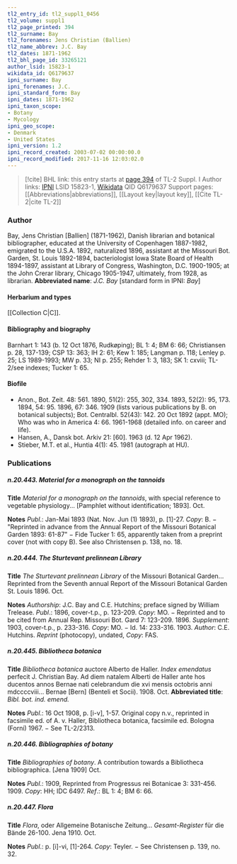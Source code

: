 ```yaml
---
tl2_entry_id: tl2_suppl1_0456
tl2_volume: suppl1
tl2_page_printed: 394
tl2_surname: Bay
tl2_forenames: Jens Christian (Ballien)
tl2_name_abbrev: J.C. Bay
tl2_dates: 1871-1962
tl2_bhl_page_id: 33265121
author_lsid: 15823-1
wikidata_id: Q6179637
ipni_surname: Bay
ipni_forenames: J.C.
ipni_standard_form: Bay
ipni_dates: 1871-1962
ipni_taxon_scope: 
- Botany
- Mycology
ipni_geo_scope: 
- Denmark
- United States
ipni_version: 1.2
ipni_record_created: 2003-07-02 00:00:00.0
ipni_record_modified: 2017-11-16 12:03:02.0
---
```


> [!cite] BHL link: this entry starts at [page 394](https://www.biodiversitylibrary.org/page/33265121) of TL-2 Suppl. I
> Author links: [IPNI](https://www.ipni.org/a/15823-1) LSID 15823-1, [Wikidata](https://www.wikidata.org/wiki/Q6179637) QID Q6179637
> Support pages: [[Abbreviations|abbreviations]], [[Layout key|layout key]], [[Cite TL-2|cite TL-2]]

### Author

Bay, Jens Christian \[Ballien\] (1871-1962), Danish librarian and botanical bibliographer, educated at the University of Copenhagen 1887-1982, emigrated to the U.S.A. 1892, naturalized 1896, assistant at the Missouri Bot. Garden, St. Louis 1892-1894, bacteriologist Iowa State Board of Health 1894-1897, assistant at Library of Congress, Washington, D.C. 1900-1905; at the John Crerar library, Chicago 1905-1947, ultimately, from 1928, as librarian. 
**Abbreviated name**: *J.C. Bay* \[standard form in IPNI: *Bay*\]

#### Herbarium and types

[[Collection C|C]].

#### Bibliography and biography

Barnhart 1: 143 (b. 12 Oct 1876, Rudkøping); BL 1: 4; BM 6: 66; Christiansen p. 28, 137-139; CSP 13: 363; IH 2: 61; Kew 1: 185; Langman p. 118; Lenley p. 25; LS 1989-1993; MW p. 33; NI p. 255; Rehder 1: 3, 183; SK 1: cxviii; TL-2/see indexes; Tucker 1: 65.

#### Biofile

- Anon., Bot. Zeit. 48: 561. 1890, 51(2): 255, 302, 334. 1893, 52(2): 95, 173. 1894, 54: 95. 1896, 67: 346. 1909 (lists various publications by B. on botanical subjects); Bot. Centralbl. 52(43): 142. 20 Oct 1892 (appt. MO); Who was who in America 4: 66. 1961-1968 (detailed info. on career and life).
- Hansen, A., Dansk bot. Arkiv 21: \[60\]. 1963 (d. 12 Apr 1962).
- Stieber, M.T. et al., Huntia 4(1): 45. 1981 (autograph at HU).

### Publications

##### n.20.443. Material for a monograph on the tannoids

**Title**
*Material for a monograph on the tannoids*, with special reference to vegetable physiology... \[Pamphlet without identification; 1893\]. Oct.

**Notes**
*Publ*.: Jan-Mai 1893 (Nat. Nov. Jun (1) 1893), p. \[1\]-27. *Copy*: B. − "Reprinted in advance from the Annual Report of the Missouri Botanical Garden 1893: 61-87" − Fide Tucker 1: 65, apparently taken from a preprint cover (not with copy B). See also Christensen p. 138, no. 18.

##### n.20.444. The Sturtevant prelinnean Library

**Title**
*The Sturtevant prelinnean Library* of the Missouri Botanical Garden... Reprinted from the Seventh annual Report of the Missouri Botanical Garden St. Louis 1896. Oct.

**Notes**
*Authorship*: J.C. Bay and C.E. Hutchins; preface signed by William Trelease.
*Publ*.: 1896, cover-t.p., p. 123-209. *Copy*: MO. − Reprinted and to be cited from Annual Rep. Missouri Bot. Gard 7: 123-209. 1896.
*Supplement*: 1903, cover-t.p., p. 233-316. *Copy*: MO. − Id. 14: 233-316. 1903. *Author*: C.E. Hutchins.
*Reprint* (photocopy), undated, *Copy*: FAS.

##### n.20.445. Bibliotheca botanica

**Title**
*Bibliotheca botanica* auctore Alberto de Haller. *Index emendatus* perfecit J. Christian Bay. Ad diem natalem Alberti de Haller ante hos ducentos annos Bernae nati celebrandum die xvi mensis octobris anni mdccccviii... Bernae \[Bern\] (Benteli et Socii). 1908. Oct.
**Abbreviated title**: *Bibl. bot. ind. emend.*

**Notes**
*Publ*.: 16 Oct 1908, p. \[i-v\], 1-57. Original copy n.v., reprinted in facsimile ed. of A. v. Haller, Bibliotheca botanica, facsimile ed. Bologna (Forni) 1967. − See TL-2/2313.

##### n.20.446. Bibliographies of botany

**Title**
*Bibliographies of botany*. A contribution towards a Bibliotheca bibliographica. \[Jena 1909\] Oct.

**Notes**
*Publ*.: 1909, Reprinted from Progressus rei Botanicae 3: 331-456. 1909. *Copy*: HH; IDC 6497.
*Ref*.: BL 1: 4; BM 6: 66.

##### n.20.447. Flora

**Title**
*Flora*, oder Allgemeine Botanische Zeitung... *Gesamt-Register* für die Bände 26-100. Jena 1910. Oct.

**Notes**
*Publ*.: p. \[i\]-vi, \[1\]-264. *Copy*: Teyler. − See Christensen p. 139, no. 32.

